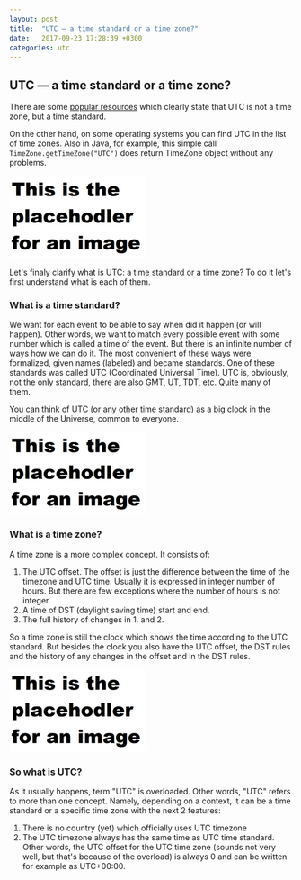 ```yaml
---
layout: post
title:  "UTC — a time standard or a time zone?"
date:   2017-09-23 17:28:39 +0300
categories: utc
---
```


## UTC — a time standard or a time zone?

There are some [popular resources](https://www.timeanddate.com/time/gmt-utc-time.html) which clearly state that UTC is not a time zone, but a time standard.

On the other hand, on some operating systems you can find UTC in the list of time zones. Also in Java, for example, this simple call `TimeZone.getTimeZone("UTC")` does return TimeZone object without any problems.

![UTC as time zone in Windows](/assets/placeholder.png)

Let's finaly clarify what is UTC: a time standard or a time zone? To do it let's first understand what is each of them.

### What is a time standard?

We want for each event to be able to say when did it happen (or will happen). Other words, we want to match every possible event with some number which is called a time of the event. But there is an infinite number of ways how we can do it. The most convenient of these ways were formalized, given names (labeled) and became standards. One of these standards was called UTC (Coordinated Universal Time). UTC is, obviously, not the only standard, there are also GMT, UT, TDT, etc. [Quite many](https://en.wikipedia.org/wiki/Time_standard) of them.

You can think of UTC (or any other time standard) as a big clock in the middle of the Universe, common to everyone.

![Big UTC Clock](/assets/placeholder.png)

### What is a time zone?

A time zone is a more complex concept. It consists of:

1. The UTC offset. The offset is just the difference between the time of the timezone and UTC time. Usually it is expressed in integer number of hours. But there are few exceptions where the number of hours is not integer.
2. A time of DST (daylight saving time) start and end.
3. The full history of changes in 1. and 2.

So a time zone is still the clock which shows the time according to the UTC standard. But besides the clock you also have the UTC offset, the DST rules and the history of any changes in the offset and in the DST rules.

![Time Zone](/assets/placeholder.png)

### So what is UTC?

As it usually happens, term "UTC" is overloaded. Other words, "UTC" refers to more than one concept. Namely, depending on a context, it can be a time standard or a specific time zone with the next 2 features:
1. There is no country (yet) which officially uses UTC timezone
2. The UTC timezone always has the same time as UTC time standard. Other words, the UTC offset for the UTC time zone (sounds not very well, but that's because of the overload) is always 0 and can be written for example as UTC+00:00.